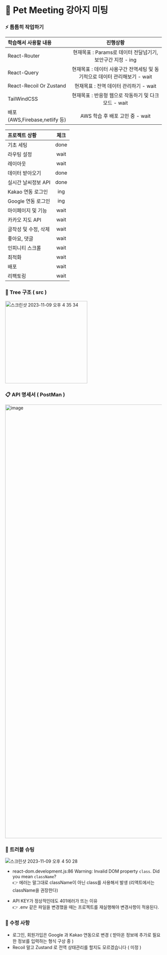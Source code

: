 <div>
  
# 🐶 Pet Meeting 강아지 미팅

### ⚡️ 틈틈히 작업하기

| 학습해서 사용할 내용          |                                  진행상황                                  |
| :---------------------------- | :------------------------------------------------------------------------: |
| React-Router                  |         현재목표 : Params로 데이터 전달넘기기, 보안구간 지정 - ing         |
| React-Query                   | 현재목표 : 데이터 사용구간 전역세팅 및 동기적으로 데이터 관리해보기 - wait |
| React-Recoil Or Zustand       |                   현재목표 : 전역 데이터 관리하기 - wait                   |
| TailWindCSS                   |            현재목표 : 반응형 웹으로 작동하기 및 다크모드 - wait            |
| 배포(AWS,Firebase,netlify 등) |                      AWS 학습 후 배포 고민 중 - wait                       |

| 프로젝트 상황        | 체크 |
| :------------------- | :--: |
| 기초 세팅            | done |
| 라우팅 설정          | wait |
| 레이아웃             | wait |
| 데이터 받아오기      | done |
| 실시간 날씨정보 API  | done |
| Kakao 연동 로그인    | ing  |
| Google 연동 로그인   | ing  |
| 마이페이지 및 기능   | wait |
| 카카오 지도 API      | wait |
| 글작성 및 수정, 삭제 | wait |
| 좋아요, 댓글         | wait |
| 인피니티 스크롤      | wait |
| 최적화               | wait |
| 배포                 | wait |
| 리팩토링             | wait |

### 📔 Tree 구조 ( src )

<img width="264" alt="스크린샷 2023-11-09 오후 4 35 34" src="https://github.com/sueWavy/pet/assets/148526219/ceca9264-ec44-4dd3-95ee-b6714611eb93">

### 📋 API 명세서 ( PostMan )

<img width="1390" alt="image" src="https://github.com/sueWavy/pet/assets/148526219/41463eff-f0f5-4668-9266-99d5140520c8">

### 🤯 트러블 슈팅

![스크린샷 2023-11-09 오후 4 50 28](https://github.com/sueWavy/pet/assets/148526219/f27a6f9b-33df-4c9d-b54f-dbf17ab6e6d0)

- react-dom.development.js:86 Warning: Invalid DOM property `class`. Did you mean `className`? <br/>
  👉 에러는 말그대로 className이 아닌 class를 사용해서 발생 (리액트에서는 className을 권장한다)

- API KEY가 정상적인데도 401에러가 뜨는 이유 <br/>
  👉 .env 같은 파일을 변경했을 때는 프로젝트를 재실행해야 변경사항이 적용된다.

### 🧐 수정 사항

- 로그인, 회원가입은 Google 과 Kakao 연동으로 변경 ( 받아온 정보에 추가로 필요한 정보를 입력하는 형식 구상 중 )
- Recoil 말고 Zustand 로 전역 상태관리를 할지도 모르겠습니다 ( 미정 )

</div>
